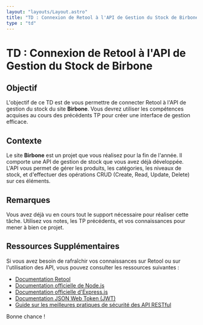 ```yaml
---
layout: "layouts/Layout.astro"
title: "TD : Connexion de Retool à l'API de Gestion du Stock de Birbone"
type : "td"
---
```


# TD : Connexion de Retool à l'API de Gestion du Stock de Birbone

## Objectif

L'objectif de ce TD est de vous permettre de connecter Retool à l'API de gestion du stock du site **Birbone**. Vous devrez utiliser les compétences acquises au cours des précédents TP pour créer une interface de gestion efficace.

## Contexte

Le site **Birbone** est un projet que vous réalisez pour la fin de l'année. Il comporte une API de gestion de stock que vous avez déjà développée. L'API vous permet de gérer les produits, les catégories, les niveaux de stock, et d'effectuer des opérations CRUD (Create, Read, Update, Delete) sur ces éléments.

## Remarques

Vous avez déjà vu en cours tout le support nécessaire pour réaliser cette tâche. Utilisez vos notes, les TP précédents, et vos connaissances pour mener à bien ce projet.

## Ressources Supplémentaires

Si vous avez besoin de rafraîchir vos connaissances sur Retool ou sur l'utilisation des API, vous pouvez consulter les ressources suivantes :

- [Documentation Retool](https://docs.retool.com/docs)
- [Documentation officielle de Node.js](https://nodejs.org/en/docs/)
- [Documentation officielle d'Express.js](https://expressjs.com/en/starter/installing.html)
- [Documentation JSON Web Token (JWT)](https://jwt.io/introduction)
- [Guide sur les meilleures pratiques de sécurité des API RESTful](https://www.owasp.org/index.php/REST_Security_Cheat_Sheet)

Bonne chance !
